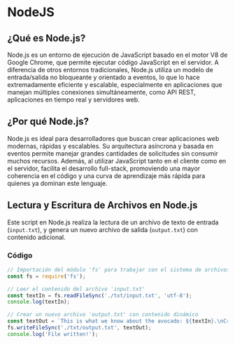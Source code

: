# NodeJS

## ¿Qué es Node.js?

Node.js es un entorno de ejecución de JavaScript basado en el motor V8 de Google Chrome, que permite ejecutar código JavaScript en el servidor. A diferencia de otros entornos tradicionales, Node.js utiliza un modelo de entrada/salida no bloqueante y orientado a eventos, lo que lo hace extremadamente eficiente y escalable, especialmente en aplicaciones que manejan múltiples conexiones simultáneamente, como API REST, aplicaciones en tiempo real y servidores web.

## ¿Por qué Node.js?

Node.js es ideal para desarrolladores que buscan crear aplicaciones web modernas, rápidas y escalables. Su arquitectura asíncrona y basada en eventos permite manejar grandes cantidades de solicitudes sin consumir muchos recursos. Además, al utilizar JavaScript tanto en el cliente como en el servidor, facilita el desarrollo full-stack, promoviendo una mayor coherencia en el código y una curva de aprendizaje más rápida para quienes ya dominan este lenguaje.

## Lectura y Escritura de Archivos en Node.js

Este script en Node.js realiza la lectura de un archivo de texto de entrada (`input.txt`), y genera un nuevo archivo de salida (`output.txt`) con contenido adicional.

### Código

```javascript
// Importación del módulo 'fs' para trabajar con el sistema de archivos
const fs = require('fs');

// Leer el contenido del archivo 'input.txt'
const textIn = fs.readFileSync('./txt/input.txt', 'utf-8');
console.log(textIn);

// Crear un nuevo archivo 'output.txt' con contenido dinámico
const textOut = `This is what we know about the avocado: ${textIn}.\nCreated on ${Date.now()}`;
fs.writeFileSync('./txt/output.txt', textOut);
console.log('File written!');
```

